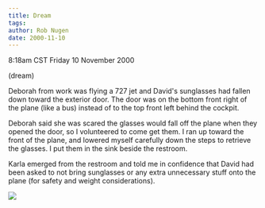 ```yaml
---
title: Dream
tags: 
author: Rob Nugen
date: 2000-11-10
---
```


<title>people from work on a plane</title>
<p class=date>8:18am CST Friday 10 November 2000
<p class=note>(dream)

<p class=dream>Deborah from work was flying a 727 jet and David's
sunglasses had fallen down toward the exterior door.  The door was on
the bottom front right of the plane (like a bus) instead of to the top
front left behind the cockpit.

<p class=dream>Deborah said she was scared the glasses would fall off
the plane when they opened the door, so I volunteered to come get
them.  I ran up toward the front of the plane, and lowered myself
carefully down the steps to retrieve the glasses.  I put them in the
sink beside the restroom.

<p class=dream>Karla emerged from the restroom and told me in
confidence that David had been asked to not bring sunglasses or any
extra unnecessary stuff onto the plane (for safety and weight
considerations).

<p><img src='/images/rob/wL-ROB.gif'>

